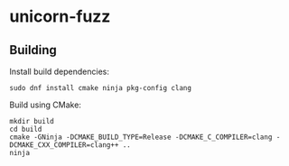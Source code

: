 # unicorn-fuzz

## Building

Install build dependencies:
```
sudo dnf install cmake ninja pkg-config clang
```

Build using CMake:
```
mkdir build
cd build
cmake -GNinja -DCMAKE_BUILD_TYPE=Release -DCMAKE_C_COMPILER=clang -DCMAKE_CXX_COMPILER=clang++ ..
ninja
```
